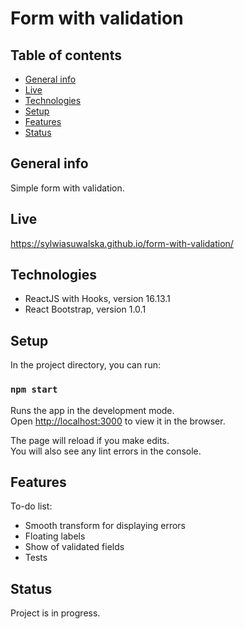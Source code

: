 # Form with validation


## Table of contents
* [General info](#general-info)
* [Live](#live)
* [Technologies](#technologies)
* [Setup](#available-scripts)
* [Features](#features)
* [Status](#status)

## General info
Simple form with validation.

## Live
https://sylwiasuwalska.github.io/form-with-validation/

## Technologies
* ReactJS with Hooks, version 16.13.1
* React Bootstrap, version 1.0.1

## Setup

In the project directory, you can run:

### `npm start`

Runs the app in the development mode.<br />
Open [http://localhost:3000](http://localhost:3000) to view it in the browser.

The page will reload if you make edits.<br />
You will also see any lint errors in the console.


## Features

To-do list:

* Smooth transform for displaying errors
* Floating labels
* Show of validated fields
* Tests

## Status
Project is in progress.